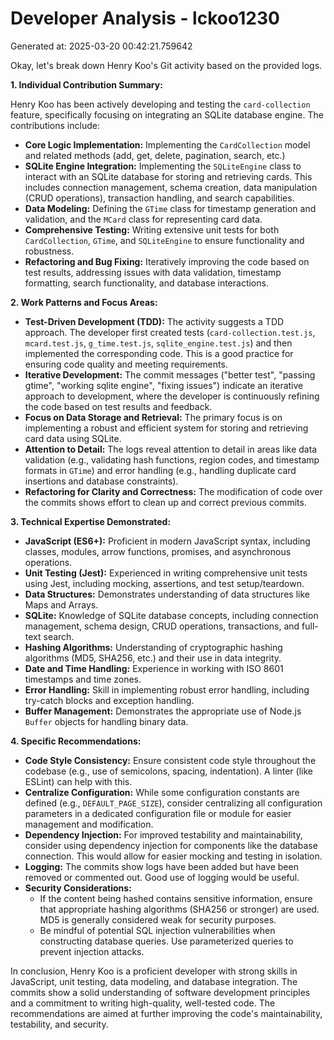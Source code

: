# Developer Analysis - lckoo1230
Generated at: 2025-03-20 00:42:21.759642

Okay, let's break down Henry Koo's Git activity based on the provided logs.

**1. Individual Contribution Summary:**

Henry Koo has been actively developing and testing the `card-collection` feature, specifically focusing on integrating an SQLite database engine.  The contributions include:

*   **Core Logic Implementation:** Implementing the `CardCollection` model and related methods (add, get, delete, pagination, search, etc.)
*   **SQLite Engine Integration:** Implementing the `SQLiteEngine` class to interact with an SQLite database for storing and retrieving cards. This includes connection management, schema creation, data manipulation (CRUD operations), transaction handling, and search capabilities.
*   **Data Modeling:**  Defining the `GTime` class for timestamp generation and validation, and the `MCard` class for representing card data.
*   **Comprehensive Testing:** Writing extensive unit tests for both `CardCollection`, `GTime`, and `SQLiteEngine` to ensure functionality and robustness.
*   **Refactoring and Bug Fixing:** Iteratively improving the code based on test results, addressing issues with data validation, timestamp formatting, search functionality, and database interactions.

**2. Work Patterns and Focus Areas:**

*   **Test-Driven Development (TDD):**  The activity suggests a TDD approach. The developer first created tests (`card-collection.test.js`, `mcard.test.js`, `g_time.test.js`, `sqlite_engine.test.js`) and then implemented the corresponding code.  This is a good practice for ensuring code quality and meeting requirements.
*   **Iterative Development:**  The commit messages ("better test", "passing gtime", "working sqlite engine", "fixing issues") indicate an iterative approach to development, where the developer is continuously refining the code based on test results and feedback.
*   **Focus on Data Storage and Retrieval:** The primary focus is on implementing a robust and efficient system for storing and retrieving card data using SQLite.
*   **Attention to Detail:** The logs reveal attention to detail in areas like data validation (e.g., validating hash functions, region codes, and timestamp formats in `GTime`) and error handling (e.g., handling duplicate card insertions and database constraints).
*   **Refactoring for Clarity and Correctness:** The modification of code over the commits shows effort to clean up and correct previous commits.

**3. Technical Expertise Demonstrated:**

*   **JavaScript (ES6+):**  Proficient in modern JavaScript syntax, including classes, modules, arrow functions, promises, and asynchronous operations.
*   **Unit Testing (Jest):**  Experienced in writing comprehensive unit tests using Jest, including mocking, assertions, and test setup/teardown.
*   **Data Structures:**  Demonstrates understanding of data structures like Maps and Arrays.
*   **SQLite:**  Knowledge of SQLite database concepts, including connection management, schema design, CRUD operations, transactions, and full-text search.
*   **Hashing Algorithms:**  Understanding of cryptographic hashing algorithms (MD5, SHA256, etc.) and their use in data integrity.
*   **Date and Time Handling:**  Experience in working with ISO 8601 timestamps and time zones.
*   **Error Handling:**  Skill in implementing robust error handling, including try-catch blocks and exception handling.
*   **Buffer Management:** Demonstrates the appropriate use of Node.js `Buffer` objects for handling binary data.

**4. Specific Recommendations:**

*   **Code Style Consistency:** Ensure consistent code style throughout the codebase (e.g., use of semicolons, spacing, indentation).  A linter (like ESLint) can help with this.
*   **Centralize Configuration:** While some configuration constants are defined (e.g., `DEFAULT_PAGE_SIZE`), consider centralizing all configuration parameters in a dedicated configuration file or module for easier management and modification.
*   **Dependency Injection:**  For improved testability and maintainability, consider using dependency injection for components like the database connection. This would allow for easier mocking and testing in isolation.
*   **Logging:**  The commits show logs have been added but have been removed or commented out. Good use of logging would be useful.
*   **Security Considerations:**
    *   If the content being hashed contains sensitive information, ensure that appropriate hashing algorithms (SHA256 or stronger) are used. MD5 is generally considered weak for security purposes.
    *   Be mindful of potential SQL injection vulnerabilities when constructing database queries. Use parameterized queries to prevent injection attacks.

In conclusion, Henry Koo is a proficient developer with strong skills in JavaScript, unit testing, data modeling, and database integration. The commits show a solid understanding of software development principles and a commitment to writing high-quality, well-tested code. The recommendations are aimed at further improving the code's maintainability, testability, and security.
